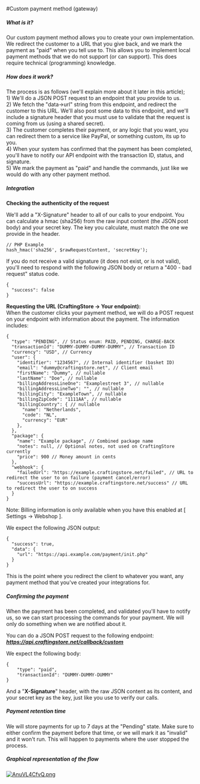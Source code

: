 #Custom payment method (gateway)

##### What is it?

Our custom payment method allows you to create your own implementation. We redirect the customer to a URL that you give back, and we mark the payment as "paid" when you tell use to. This allows you to implement local payment methods that we do not support (or can support). This does require technical (programming) knowledge.

##### How does it work?

The process is as follows (we'll explain more about it later in this article);  
1\) We'll do a JSON POST request to an endpoint that you provide to us.   
2\) We fetch the "data-&gt;url" string from this endpoint, and redirect the customer to this URL. We'll also post some data to this endpoint, and we'll include a signature header that you must use to validate that the request is coming from us (using a shared secret).  
3\) The customer completes their payment, or any logic that you want, you can redirect them to a service like PayPal, or something custom, its up to you.  
4\) When your system has confirmed that the payment has been completed, you'll have to notify our API endpoint with the transaction ID, status, and signature.   
5\) We mark the payment as "paid" and handle the commands, just like we would do with any other payment method.

##### Integration

**Checking the authenticity of the request**

We'll add a "X-Signature" header to all of our calls to your endpoint. You can calculate a hmac (sha256) from the raw input content (the JSON post body) and your secret key. The key you calculate, must match the one we provide in the header.

```
// PHP Example
hash_hmac('sha256', $rawRequestContent, 'secretKey');
```

If you do not receive a valid signature (it does not exist, or is not valid), you'll need to respond with the following JSON body or return a "400 - bad request" status code.

```
{
  "success": false
}
```

**Requesting the URL (CraftingStore -&gt; Your endpoint):**  
When the customer clicks your payment method, we will do a POST request on your endpoint with information about the payment. The information includes:

```
{
  "type": "PENDING", // Status enum: PAID, PENDING, CHARGE-BACK
  "transactionId": "DUMMY-DUMMY-DUMMY-DUMMY", // Transaction ID
  "currency": "USD", // Currency
  "user": {
    "identifier": "1234567", // Internal identifier (basket ID)
    "email": "dummy@craftingstore.net", // Client email
    "firstName": "Dummy", // nullable
    "lastName": "Doe", // nullable
    "billingAddressLineOne": "Examplestreet 3", // nullable
    "billingAddressLineTwo": "", // nullable
    "billingCity": "ExampleTown", // nullable
    "billingZipCode": "1111AA", // nullable
    "billingCountry": { // nullable
      "name": "Netherlands",
      "code": "NL",
      "currency": "EUR"
    },
  },
  "package": {
    "name": "Example package", // Combined package name
    "notes": null, // Optional notes, not used on CraftingStore currently
    "price": 900 // Money amount in cents
  },
  "webhook": {
    "failedUrl": "https://example.craftingstore.net/failed", // URL to redirect the user to on failure (payment cancel/error)
    "successUrl": "https://example.craftingstore.net/success" // URL to redirect the user to on success
  }
}
```
Note: Billing information is only available when you have this enabled at [ Settings -> Webshop ]. 

We expect the following JSON output:

```
{
  "success": true,
  "data": {
    "url": "https://api.example.com/payment/init.php"
  }
}
```

This is the point where you redirect the client to whatever you want, any payment method that you've created your integrations for.

##### Confirming the payment

When the payment has been completed, and validated you'll have to notify us, so we can start processing the commands for your payment. We will only do something when we are notified about it.

You can do a JSON POST request to the following endpoint: ***https://api.craftingstore.net/callback/custom***

We expect the following body:

```
{
    "type": "paid",
    "transactionId": "DUMMY-DUMMY-DUMMY"
}
```

And a "**X-Signature**" header, with the raw JSON content as its content, and your secret key as the key, just like you use to verify our calls.

##### Payment retention time

We will store payments for up to 7 days at the "Pending" state. Make sure to either confirm the payment before that time, or we will mark it as "invalid" and it won't run. This will happen to payments where the user stopped the process.

##### Graphical representation of the flow

[![AnuVL4CfvQ.png](/img/payment-gateways/custom-payment-method-gateway/f5tute2zfp.png)](/img/payment-gateways/custom-payment-method-gateway/hyngw0kz4m.png)
